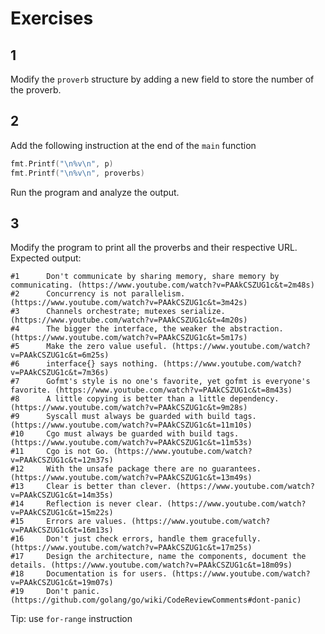 # Exercises

## 1 
Modify the `proverb` structure by adding a new field to store the number of the proverb.

## 2
Add the following instruction at the end of the `main` function
```go
fmt.Printf("\n%v\n", p)
fmt.Printf("\n%v\n", proverbs)
```
Run the program and analyze the output.

## 3
Modify the program to print all the proverbs and their respective URL.
Expected output:
```
#1      Don't communicate by sharing memory, share memory by communicating. (https://www.youtube.com/watch?v=PAAkCSZUG1c&t=2m48s)
#2      Concurrency is not parallelism. (https://www.youtube.com/watch?v=PAAkCSZUG1c&t=3m42s)
#3      Channels orchestrate; mutexes serialize. (https://www.youtube.com/watch?v=PAAkCSZUG1c&t=4m20s)
#4      The bigger the interface, the weaker the abstraction. (https://www.youtube.com/watch?v=PAAkCSZUG1c&t=5m17s)
#5      Make the zero value useful. (https://www.youtube.com/watch?v=PAAkCSZUG1c&t=6m25s)
#6      interface{} says nothing. (https://www.youtube.com/watch?v=PAAkCSZUG1c&t=7m36s)
#7      Gofmt's style is no one's favorite, yet gofmt is everyone's favorite. (https://www.youtube.com/watch?v=PAAkCSZUG1c&t=8m43s)
#8      A little copying is better than a little dependency. (https://www.youtube.com/watch?v=PAAkCSZUG1c&t=9m28s)
#9      Syscall must always be guarded with build tags. (https://www.youtube.com/watch?v=PAAkCSZUG1c&t=11m10s)
#10     Cgo must always be guarded with build tags. (https://www.youtube.com/watch?v=PAAkCSZUG1c&t=11m53s)
#11     Cgo is not Go. (https://www.youtube.com/watch?v=PAAkCSZUG1c&t=12m37s)
#12     With the unsafe package there are no guarantees. (https://www.youtube.com/watch?v=PAAkCSZUG1c&t=13m49s)
#13     Clear is better than clever. (https://www.youtube.com/watch?v=PAAkCSZUG1c&t=14m35s)
#14     Reflection is never clear. (https://www.youtube.com/watch?v=PAAkCSZUG1c&t=15m22s)
#15     Errors are values. (https://www.youtube.com/watch?v=PAAkCSZUG1c&t=16m13s)
#16     Don't just check errors, handle them gracefully. (https://www.youtube.com/watch?v=PAAkCSZUG1c&t=17m25s)
#17     Design the architecture, name the components, document the details. (https://www.youtube.com/watch?v=PAAkCSZUG1c&t=18m09s)
#18     Documentation is for users. (https://www.youtube.com/watch?v=PAAkCSZUG1c&t=19m07s)
#19     Don't panic. (https://github.com/golang/go/wiki/CodeReviewComments#dont-panic)
```
Tip: use `for-range` instruction